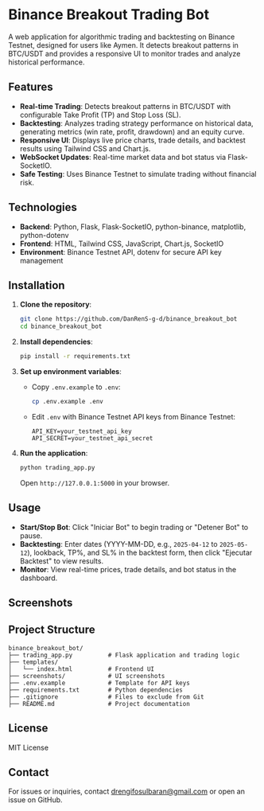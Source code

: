# Binance Breakout Trading Bot

A web application for algorithmic trading and backtesting on Binance Testnet, designed for users like Aymen. It detects breakout patterns in BTC/USDT and provides a responsive UI to monitor trades and analyze historical performance.

## Features

- **Real-time Trading**: Detects breakout patterns in BTC/USDT with configurable Take Profit (TP) and Stop Loss (SL).
- **Backtesting**: Analyzes trading strategy performance on historical data, generating metrics (win rate, profit, drawdown) and an equity curve.
- **Responsive UI**: Displays live price charts, trade details, and backtest results using Tailwind CSS and Chart.js.
- **WebSocket Updates**: Real-time market data and bot status via Flask-SocketIO.
- **Safe Testing**: Uses Binance Testnet to simulate trading without financial risk.

## Technologies

- **Backend**: Python, Flask, Flask-SocketIO, python-binance, matplotlib, python-dotenv
- **Frontend**: HTML, Tailwind CSS, JavaScript, Chart.js, SocketIO
- **Environment**: Binance Testnet API, dotenv for secure API key management

## Installation

1. **Clone the repository**:

   ```bash
   git clone https://github.com/DanRenS-g-d/binance_breakout_bot
   cd binance_breakout_bot
   ```

2. **Install dependencies**:

   ```bash
   pip install -r requirements.txt
   ```

3. **Set up environment variables**:

   - Copy `.env.example` to `.env`:

     ```bash
     cp .env.example .env
     ```
   - Edit `.env` with Binance Testnet API keys from Binance Testnet:

     ```
     API_KEY=your_testnet_api_key
     API_SECRET=your_testnet_api_secret
     ```

4. **Run the application**:

   ```bash
   python trading_app.py
   ```

   Open `http://127.0.0.1:5000` in your browser.

## Usage

- **Start/Stop Bot**: Click "Iniciar Bot" to begin trading or "Detener Bot" to pause.
- **Backtesting**: Enter dates (YYYY-MM-DD, e.g., `2025-04-12` to `2025-05-12`), lookback, TP%, and SL% in the backtest form, then click "Ejecutar Backtest" to view results.
- **Monitor**: View real-time prices, trade details, and bot status in the dashboard.

## Screenshots

## Project Structure

```
binance_breakout_bot/
├── trading_app.py          # Flask application and trading logic
├── templates/
│   └── index.html          # Frontend UI
├── screenshots/            # UI screenshots
├── .env.example            # Template for API keys
├── requirements.txt        # Python dependencies
├── .gitignore              # Files to exclude from Git
├── README.md               # Project documentation
```

## License

MIT License

## Contact

For issues or inquiries, contact drengifosulbaran@gmail.com or open an issue on GitHub.